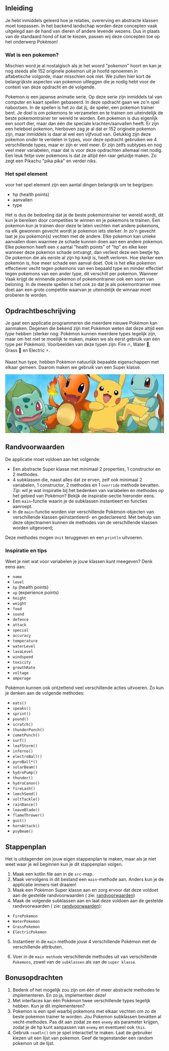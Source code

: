 ## Inleiding

Je hebt inmiddels geleerd hoe je relaties, overerving en abstracte klassen moet toepassen. In het backend landschap worden deze concepten vaak uitgelegd aan de hand van dieren of andere levende wezens. Dus in plaats van de standaard hond of kat te kiezen, passen wij deze concepten toe op het onderwerp Pokèmon!

### Wat is een pokemon?

Mischien word je al nostalgisch als je het woord "pokemon" hoort en kan je nog steeds alle 152 originele pokemon uit je hoofd opnoemen in alfabetische volgorde, maar misschien ook niet. We zullen hier kort de belangrijkste aspecten van pokemon uitleggen die je nodig hebt voor de context van deze opdracht en de volgende.

Pokemon is een japanse animatie serie. Op deze serie zijn inmiddels tal van computer en kaart spellen gebaseerd. In deze opdracht gaan we zo'n spel nabootsen. In de spellen is het zo dat jij, de speler, een pokemon trainer bent. Je doel is om pokemons te verzamelen en te trainen om uiteindelijk de beste pokemontrainer ter wereld te worden. Een pokemon is dus eigenlijk een soort dier, maar dan één die speciale krachten/aanvallen heeft. Er zijn een heleboel pokemon, hierboven zag je al dat er 152 originele pokemon zijn, maar inmiddels is daar al wel een vijfvoud van. Gelukkig zijn deze pokemon onder te verdelen in types, voor deze opdracht gebruiken we 4 verschillende types, maar er zijn er veel meer. Er zijn zelfs subtypes en nog veel meer variabelen, maar dat is voor deze opdrachten allemaal niet nodig.
Een leuk feitje over pokemons is dat ze altijd één raar geluidje maken. Zo zegt een Pikachu "pika pika" en verder niks.

### Het spel element
voor het spel element zijn een aantal dingen belangrijk om te begrijpen:
- hp (health points)
- aanvallen
- type

Het is dus de bedoeling dat je de beste pokemontrainer ter wereld wordt, dit kun je bereiken door competities te winnen en je pokemons te trainen. Een pokemon kun je trainen door deze te laten vechten met andere pokemons, na elk gewonnen gevecht wordt je pokemon iets sterker. In zo'n gevecht laat je jou pokemon(s) vechten met de andere. Elke pokemon kan unieke aanvallen doen waarmee ze schade kunnen doen aan een andere pokemon.
Elke pokemon heeft een x aantal "health points" of "hp" en elke keer wanneer deze pokemon schade ontvangt, dan verliest deze een beetje hp. De pokemon die als eerste al zijn hp kwijt is, heeft verloren. Hoe sterker een pokemon is, hoe meer schade een aanval doet. Ook is het elke pokemon effectiever vecht tegen pokemons van een bepaald type en minder effectief tegen pokemons van een ander type, dit verschilt per pokemon. Wanneer  Vaak krijgt de winnende pokemon of pokemontrainer ook een soort van beloning. In de meeste spellen is het ook zo dat je als pokemontrainer mee doet aan een grote competitie waarvan je uiteindelijk de winnaar moet proberen te worden.

## Opdrachtbeschrijving

Je gaat een applicatie programmeren die meerdere nieuwe Pokèmon kan aanmaken. Degenen die bekend zijn met Pokèmon weten
dat deze altijd een _type_ hebben (sterker nog: Pokèmon kunnen meerdere types tegelijk zijn, maar om het niet te moeilijk te maken, maken we als eerst gebruik van één type per Pokèmon). Voorbeelden van deze typen zijn: Fire 🔥, Water 🌊, Grass 🌿 en Electric ⚡.

Naast hun type, hebben Pokèmon natuurlijk bepaalde eigenschappen met elkaar gemeen. Daarom maken we gebruik van een Super klasse.


![Pokemon.png](Assets/pokemon.png)
## Randvoorwaarden

De applicatie moet voldoen aan het volgende:

- Een abstracte Super klasse met minimaal 2 properties, 1 constructor en 2 methodes.
- 4 subklassen die, naast alles dat ze erven, zelf ook minimaal 2 variabelen, 1 constructor, 2 methodes en 1 `override` methode bevatten. 
_Tip_: wil je wat inspiratie bij het bedenken van variabelen en methodes op het gebied van Pokèmon? Bekijk de inspiratie-sectie hieronder eens.
- Een `main`-functie waarin je de subklassen instantieert en functies aanroept.
- In de `main`-functie worden vier verschillende Pokèmon-objecten van verschillende klassen geïnstantieerd- en gedeclareerd. Met behulp van deze objectnamen kunnen de methodes van de verschillende klassen worden uitgevoerd;

Deze methodes mogen `Unit` teruggeven en een `println` uitvoeren.

### Inspiratie en tips

Weet je niet wat voor variabelen je jouw klassen kunt meegeven? Denk eens aan:

- `name`
- `level`
- `hp` (health points)
- `xp` (experience points)
- `height`
- `weight`
- `food`
- `sound`
- `defence`
- `attack`
- `special`
- `accuracy`
- `temperature`
- `waterLevel`
- `lavaLevel`
- `windspeed`
- `toxicity`
- `growthRate`
- `voltage`
- `amperage`

Pokèmon kunnen ook ontzettend veel verschillende acties uitvoeren. Zo kun je denken aan de volgende methodes:

- `eats()`
- `speaks()`
- `sprint()`
- `pound()`
- `scratch()`
- `thunderPunch()`
- `cometPunch()`
- `surf()`
- `leafStorm()`
- `inferno()`
- `electroBall()`
- `pyroBall*()`
- `solarBeam()`
- `hydroPump()`
- `thunder()`
- `hydroCanon()`
- `fireLash()`
- `leechSeed()`
- `voltTackle()`
- `rainDance()`
- `leaveBlade()`
- `flameThrower()`
- `gust()`
- `hornAttack()`
- `psyBeam()`

## Stappenplan
Het is uitdagender om jouw eigen stappenplan te maken, maar als je niet weet waar je wil beginnen kun je dit stappenplan volgen.
1. Maak een kotlin file aan in de `src`-map.
2. Maak vervolgens in dit bestand een `main`-methode aan. Anders kun je de applicatie immers niet draaien!
3. Maak een Pokèmon Super klasse aan en zorg ervoor dat deze voldoet aan de gestelde randvoorwaarden (
   zie: [randvoorwaarden](#randvoorwaarden))
5. Maak de volgende subklassen aan en laat deze voldoen aan de gestelde randvoorwaarden (
   zie: [randvoorwaarden](#randvoorwaarden)):

- `FirePokemon`
- `WaterPokemon`
- `GrassPokemon`
- `ElectricPokemon`

5. Instantieer in de `main` methode jouw 4 verschillende Pokèmon met de verschillende attributen.

6. Voer in de `main methode` verschillende methodes uit van verschillende `Pokemons`, zowel van de `subklassen` als van de `super klasse`.

## Bonusopdrachten

1. Bedenk of het mogelijk zou zijn om één of meer abstracte methodes te implementeren. En zo ja, implementeer deze!
2. Met interfaces kan één Pokèmon twee verschillende types tegelijk hebben. Kun je dit implementeren?
3. Pokemon is een spel waarbij pokemons met elkaar vechten om zo de beste pokemon trainer te worden. Jou Pokemon subklassen bevatten al vecht-methodes. Pas dit aan zodat ze een `enemy` als parameter krijgen, zodat je de hp kunt aanpassen van `enemy` en eventueel ook `this`.
4. Gebruik `readln()` om je spel interactief te maken. Laat de gebruiker kiezen uit een lijst van pokemon. Geef de tegenstander een random pokemon uit de lijst. 
